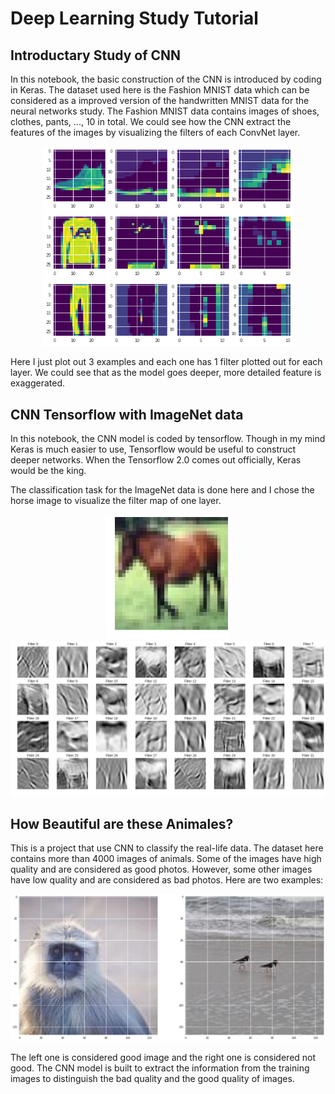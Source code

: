 # Deep Learning Study Tutorial

## Introductary Study of CNN

In this notebook, the basic construction of the CNN is introduced by coding in Keras. The dataset used here is the Fashion MNIST data which can be considered as a improved version of the handwritten MNIST data for the neural networks study. The Fashion MNIST data contains images of shoes, clothes, pants, ..., 10 in total. We could see how the CNN extract the features of the images by visualizing the filters of each ConvNet layer.

<div align="center">
        <img src="https://github.com/nji3/Deep_Learning_Study_Tutorial/blob/master/Convolutional_Nueral_Network/readme_images/cnn_fashionmnist_filters1.png" width="400px"</img> 
</div>
<div align="center">
        <img src="https://github.com/nji3/Deep_Learning_Study_Tutorial/blob/master/Convolutional_Nueral_Network/readme_images/cnn_fashionmnist_filters2.png" width="400px"</img> 
</div>
<div align="center">
        <img src="https://github.com/nji3/Deep_Learning_Study_Tutorial/blob/master/Convolutional_Nueral_Network/readme_images/cnn_fashionmnist_filters3.png" width="400px"</img> 
</div>

Here I just plot out 3 examples and each one has 1 filter plotted out for each layer. We could see that as the model goes deeper, more detailed feature is exaggerated.

## CNN Tensorflow with ImageNet data

In this notebook, the CNN model is coded by tensorflow. Though in my mind Keras is much easier to use, Tensorflow would be useful to construct deeper networks. When the Tensorflow 2.0 comes out officially, Keras would be the king.

The classification task for the ImageNet data is done here and I chose the horse image to visualize the filter map of one layer.

<div align="center">
        <img src="https://github.com/nji3/Deep_Learning_Study_Tutorial/blob/master/Convolutional_Nueral_Network/readme_images/cnn_horse.png" width="200px"</img> 
</div>
<div align="center">
        <img src="https://github.com/nji3/Deep_Learning_Study_Tutorial/blob/master/Convolutional_Nueral_Network/readme_images/cnn_horse_filtermap.png" width="600px"</img> 
</div>

## How Beautiful are these Animales?

This is a project that use CNN to classify the real-life data. The dataset here contains more than 4000 images of animals. Some of the images have high quality and are considered as good photos. However, some other images have low quality and are considered as bad photos. Here are two examples:

<div align="center">
        <img src="https://github.com/nji3/Deep_Learning_Study_Tutorial/blob/master/Convolutional_Nueral_Network/readme_images/cnn_animal_good_bad.png" width="600px"</img> 
</div>

The left one is considered good image and the right one is considered not good. The CNN model is built to extract the information from the training images to distinguish the bad quality and the good quality of images.
